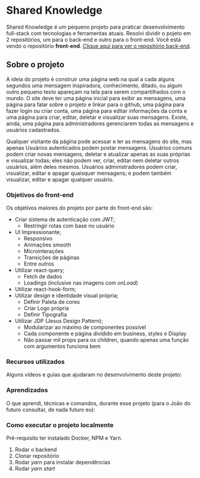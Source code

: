 # Shared Knowledge

Shared Knowledge é um pequeno projeto para praticar desenvolvimento full-stack com tecnologias e ferramentas atuais. Resolvi dividir o pojeto em 2 repositórios, um para o back-end e outro para o front-end. Você está vendo o repositório **front-end**. [Clique aqui para ver o repositório back-end](https://github.com/JomaSnow/shared_knowledge_backend).

## Sobre o projeto

A ideia do projeto é construir uma página web na qual a cada alguns segundos uma mensagem inspiradora, conhecimento, ditado, ou algum outro pequeno texto apareçam na tela para serem compartilhados com o mundo. O site deve ter uma página inicial para exibir as mensagens, uma página para falar sobre o projeto e linkar para o github, uma página para fazer login ou criar conta, uma página para editar informações da conta e uma página para criar, editar, deletar e visualizar suas mensagens. Existe, ainda, uma página para administradores gerenciarem todas as mensagens e usuários cadastrados.

Qualquer visitante da página pode acessar e ler as mensagens do site, mas apenas Usuários autenticados podem postar mensagens. Usuários comuns podem criar novas mensagens, deletar e atualizar apenas as suas próprias e visualizar todas; eles não podem ver, criar, editar nem deletar outros usuários, além deles mesmos. Usuários administradores podem criar, visualizar, editar e apagar quaisquer mensagens; e podem também visualizar, editar e apagar qualquer usuário.

### Objetivos do front-end

Os objetivos maiores do projeto por parte do front-end são:
  - Criar sistema de autenticação com JWT;
    - Restringir rotas com base no usuário
  - UI Impressionante;
    - Responsivo
    - Animações smooth
    - Microinterações
    - Transições de páginas
    - Entre outros
  - Utilizar react-query;
    - Fetch de dados
    - Loadings (inclusive nas imagens com *onLoad*)
  - Utilizar react-hook-form;
  - Utilizar design e identidade visual própria;
    - Definir Paleta de cores
    - Criar Logo própria
    - Definir Tipografia 
  - Utilizar JDP (Jesus Design Pattern);
    - Modularizar ao máximo de componentes possível
    - Cada componente e página dividido em business, styles e Display
    - Não passar mil props para os children, quando apenas uma função com argumentos funciona bem  
    
### Recursos utilizados

Alguns vídeos e guias que ajudaram no desenvolvimento deste projeto:

### Aprendizados

O que aprendi, técnicas e comandos, durante esse projeto (para o João do futuro consultar, de nada futuro eu):

### Como executar o projeto localmente

Pré-requisito ter instalado Docker, NPM e Yarn.

1. Rodar o backend
2. Clonar repositório
3. Rodar *yarn* para instalar dependências
4. Rodar *yarn start*

